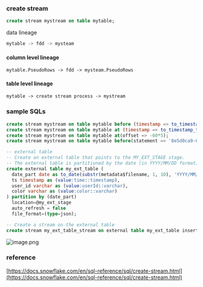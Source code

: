 ### create stream

```sql
create stream mystream on table mytable;
```

data lineage

```sql
mytable -> fdd -> mysteam
```

#### column level lineage

```plaintext
mytable.PseudoRows -> fdd -> mysteam.PseudoRows
```

#### table level lineage

```plaintext
mytable -> create stream process -> mystream
```

### sample SQLs

```sql
create stream mystream on table mytable before (timestamp => to_timestamp(40*365*86400));
create stream mystream on table mytable at (timestamp => to_timestamp_tz('02/02/2019 01:02:03', 'mm/dd/yyyy hh24:mi:ss'));
create stream mystream on table mytable at(offset => -60*5);
create stream mystream on table mytable before(statement => '8e5d0ca9-005e-44e6-b858-a8f5b37c5726');

-- external table
-- Create an external table that points to the MY_EXT_STAGE stage.
-- The external table is partitioned by the date (in YYYY/MM/DD format) in the file path.
create external table my_ext_table (
  date_part date as to_date(substr(metadata$filename, 1, 10), 'YYYY/MM/DD'),
  ts timestamp as (value:time::timestamp),
  user_id varchar as (value:userId::varchar),
  color varchar as (value:color::varchar)
) partition by (date_part)
  location=@my_ext_stage
  auto_refresh = false
  file_format=(type=json);

-- Create a stream on the external table
create stream my_ext_table_stream on external table my_ext_table insert_only = true;
```


 ![image.png](https://images.gitee.com/uploads/images/2021/0826/104137_439fc6d3_8136809.png)

### reference

[https://docs.snowflake.com/en/sql-reference/sql/create-stream.html](https://docs.snowflake.com/en/sql-reference/sql/create-stream.html)
